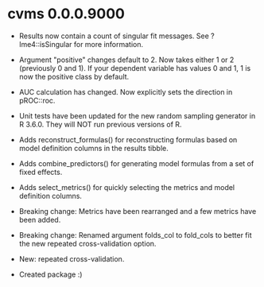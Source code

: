 # cvms 0.0.0.9000

* Results now contain a count of singular fit messages. See ?lme4::isSingular for more information.

* Argument "positive" changes default to 2. Now takes either 1 or 2 (previously 0 and 1). If your dependent variable has
values 0 and 1, 1 is now the positive class by default.

* AUC calculation has changed. Now explicitly sets the direction in pROC::roc.

* Unit tests have been updated for the new random sampling generator in R 3.6.0. They will NOT run previous versions of R. 

* Adds reconstruct_formulas() for reconstructing formulas based on model definition columns in the results tibble.

* Adds combine_predictors() for generating model formulas from a set of fixed effects.

* Adds select_metrics() for quickly selecting the metrics and model definition columns.

* Breaking change: Metrics have been rearranged and a few metrics have been added.  

* Breaking change: Renamed argument folds_col to fold_cols to better fit the new repeated cross-validation option.  

* New: repeated cross-validation.  

* Created package :)  
